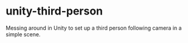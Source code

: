 # unity-third-person
Messing around in Unity to set up a third person following camera in a simple scene.
